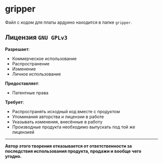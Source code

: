 # gripper  
Файл с кодом для платы ардуино находится в папке `gripper`.  

## Лицензия **`GNU GPLv3`**  
**Разрешает**:  
* Коммерческое использование  
* Распространение  
* Изменение  
* Личное использование  

**Предоставляет**:  
* Патентные права  

**Требует**:
* Распространять исходный код вместе с продуктом  
* Упоминания авторства и лицензии в работе  
* Указывать изменения, внесённые в работу  
* Производные продукта необходимо выпускать под той же лицензией  
------
**Автор этого творения отказывается от ответственности за последствия использования продукта, продажи и вообще чего угодно.**
